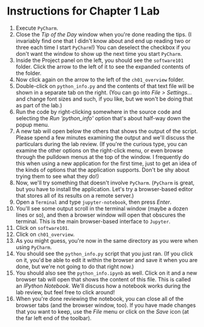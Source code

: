 # Instructions for Chapter 1 Lab

1. Execute `PyCharm`.
2. Close the _Tip of the Day_ window when you're done reading the tips.  (I invariably find one that I didn't know about and end up reading two or three each time I start `PyCharm`!)  You can deselect the checkbox if you don't want the window to show up the next time you start `PyCharm`.
3. Inside the Project panel on the left, you should see the `software101` folder.  Click the arrow to the left of it to see the expanded contents of the folder.
4. Now click again on the arrow to the left of the `ch01_overview` folder.
5. Double-click on `python_info.py` and the contents of that text file will be shown in a separate tab on the right.  (You can go into _File > Settings..._ and change font sizes and such, if you like, but we won't be doing that as part of the lab.)
6. Run the code by right-clicking somewhere in the source code and selecting the _Run 'python_info'_ option that's about half-way down the popup menu.
7. A new tab will open below the others that shows the output of the script.  Please spend a few minutes examining the output and we'll discuss the particulars during the lab review. (If you're the curious type, you can examine the other options on the right-click menu, or even browse through the pulldown menus at the top of the window.  I frequently do this when using a new application for the first time, just to get an idea of the kinds of options that the application supports.  Don't be shy about trying them to see what they do!)
8. Now, we'll try something that doesn't involve `PyCharm`.  (`PyCharm` is great, but you have to install the application.  Let's try a browser-based editor that stores all of its results on a remote server.)
9. Open a `Terminal` and type `jupyter-notebook`, then press _Enter_.
10. You'll see some output scroll in the terminal window (maybe a dozen lines or so), and then a browser window will open that obscures the terminal.  This is the main browser-based interface to `Jupyter`.
11. Click on `software101`.
12. Click on `ch01_overview`.
13. As you might guess, you're now in the same directory as you were when using `PyCharm`.
14. You should see the `python_info.py` script that you just ran.  (If you click on it, you'd be able to edit it within the browser and save it when you are done, but we're not going to do that right now.)
15. You should also see the `python_info.ipynb` as well.  Click on it and a new browser tab will open that shows the content of this file.  This is called an _IPython Notebook_.  We'll discuss how a notebook works during the lab review, but feel free to click around!
16. When you're done reviewing the notebook, you can close all of the browser tabs (and the browser window, too).  If you have made changes that you want to keep, use the _File_ menu or click on the _Save_ icon (at the far left end of the toolbar).
